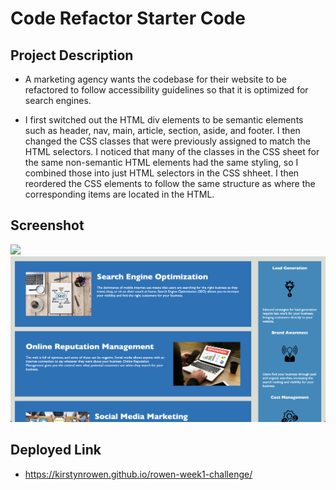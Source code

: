 # Code Refactor Starter Code

## Project Description

- A marketing agency wants the codebase for their website to be refactored to follow accessibility guidelines so that it is optimized for search engines. 

- I first switched out the HTML div elements to be semantic elements such as header, nav, main, article, section, aside, and footer. I then changed the CSS classes that were previously assigned to match the HTML selectors. I noticed that many of the classes in the CSS sheet for the same non-semantic HTML elements had the same styling, so I combined those into just HTML selectors in the CSS shheet. I then reordered the CSS elements to follow the same structure as where the corresponding items are located in the HTML. 

## Screenshot

![](2022-12-26-16-39-59.png)
![](2022-12-26-16-40-25.png)

## Deployed Link

- https://kirstynrowen.github.io/rowen-week1-challenge/